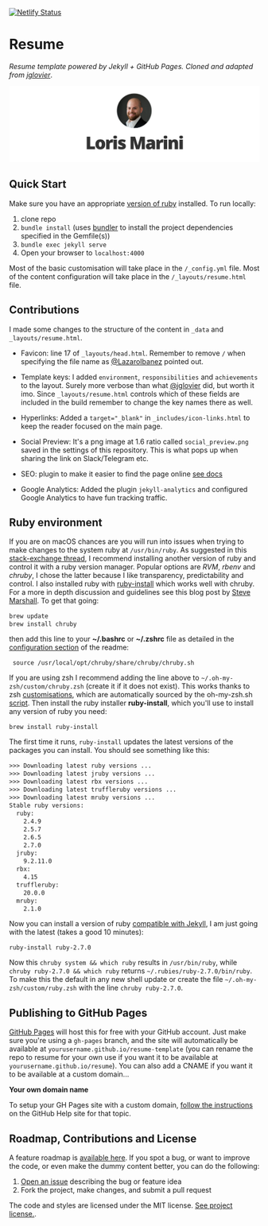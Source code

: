 [![Netlify Status](https://api.netlify.com/api/v1/badges/3ab73d4a-cf52-4fb2-bdc7-4e085a3f302a/deploy-status)](https://app.netlify.com/sites/stupefied-benz-ea94a9/deploys)

# Resume
*Resume template powered by Jekyll + GitHub Pages. Cloned and adapted from [jglovier](https://github.com/jglovier/resume-template)*.

![img](social_preview.png)

## Quick Start

Make sure you have an appropriate [version of ruby](#ruby-environment) installed. To run locally:

1. clone repo
1. `bundle install` (uses [bundler](https://bundler.io/) to install the project dependencies specified in the Gemfile(s))
2. `bundle exec jekyll serve`
3. Open your browser to `localhost:4000`

Most of the basic customisation will take place in the `/_config.yml` file. Most of the content configuration will take place in the `/_layouts/resume.html` file.

## Contributions

I made some changes to the structure of the content in `_data` and `_layouts/resume.html`.

- Favicon: line 17 of `_layouts/head.html`. Remember to remove `/` when specifying the file name as [@LazaroIbanez](https://medium.com/@LazaroIbanez/how-to-add-a-favicon-to-github-pages-403935604460) pointed out.

- Template keys: I added `environment`, `responsibilities` and `achievements` to the layout. Surely more verbose than what [@jglovier](https://github.com/jglovier/resume-template) did, but worth it imo. Since `_layouts/resume.html` controls which of these fields are included in the build remember to change the key names there as well.

- Hyperlinks: Added a `target="_blank"` in `_includes/icon-links.html` to keep the reader focused on the main page.

- Social Preview: It's a png image at 1.6 ratio called `social_preview.png` saved in the settings of this repository. This is what pops up when sharing the link on Slack/Telegram etc.

- SEO: plugin to make it easier to find the page online [see docs](https://help.github.com/en/articles/search-engine-optimization-for-github-pages)

- Google Analytics: Added the plugin `jekyll-analytics` and configured Google Analytics to have fun tracking traffic.

## Ruby environment

If you are on macOS chances are you will run into issues when trying to make changes to the system ruby at `/usr/bin/ruby`. As suggested in this [stack-exchange thread](https://stackoverflow.com/questions/51126403/you-dont-have-write-permissions-for-the-library-ruby-gems-2-3-0-directory-ma), I recommend installing another version of ruby and control it with a ruby version manager.
Popular options are *RVM*, *rbenv* and *chruby*, I chose the latter because I like transparency, predictability and control. I also installed ruby with [ruby-install](https://www.ruby-lang.org/en/documentation/installation/#ruby-install) which works well with chruby. For a more in depth discussion and guidelines see this blog post by [Steve Marshall](https://stevemarshall.com/journal/why-i-use-chruby/). To get that going:

```
brew update
brew install chruby
```

then add this line to your **~/.bashrc** or **~/.zshrc** file as detailed in the [configuration section](https://github.com/postmodern/chruby#configuration) of the readme:

```
 source /usr/local/opt/chruby/share/chruby/chruby.sh
```

If you are using zsh I recommend adding the line above to `~/.oh-my-zsh/custom/chruby.zsh` (create it if it does not exist). This works thanks to zsh [customisations](https://github.com/ohmyzsh/ohmyzsh/wiki/Customization), which are automatically sourced by the oh-my-zsh.sh [script](https://github.com/ohmyzsh/ohmyzsh/blob/master/oh-my-zsh.sh#L95). Then install the ruby installer **ruby-install**, which you'll use to install any version of ruby you need:

```
brew install ruby-install
```
The first time it runs, `ruby-install` updates the latest versions of the packages you can install. You should see something like this:

```
>>> Downloading latest ruby versions ...
>>> Downloading latest jruby versions ...
>>> Downloading latest rbx versions ...
>>> Downloading latest truffleruby versions ...
>>> Downloading latest mruby versions ...
Stable ruby versions:
  ruby:
    2.4.9
    2.5.7
    2.6.5
    2.7.0
  jruby:
    9.2.11.0
  rbx:
    4.15
  truffleruby:
    20.0.0
  mruby:
    2.1.0
```

Now you can install a version of ruby [compatible with Jekyll](https://jekyllrb.com/docs/installation/), I am just going with the latest (takes a good 10 minutes):

```
ruby-install ruby-2.7.0
```

Now this `chruby system && which ruby` results in `/usr/bin/ruby`, while `chruby ruby-2.7.0 && which ruby` returns `~/.rubies/ruby-2.7.0/bin/ruby`. To make this the default in any new shell update or create the file `~/.oh-my-zsh/custom/ruby.zsh` with the line `chruby ruby-2.7.0`.

## Publishing to GitHub Pages

[GitHub Pages](https://pages.github.com/) will host this for free with your GitHub account. Just make sure you're using a `gh-pages` branch, and the site will automatically be available at `yourusername.github.io/resume-template` (you can rename the repo to resume for your own use if you want it to be available at `yourusername.github.io/resume`). You can also add a CNAME if you want it to be available at a custom domain...

**Your own domain name**

To setup your GH Pages site with a custom domain, [follow the instructions](https://help.github.com/articles/setting-up-a-custom-domain-with-github-pages/) on the GitHub Help site for that topic.

## Roadmap, Contributions and License

A feature roadmap is [available here](https://github.com/jglovier/resume-template/projects/1). If you spot a bug, or want to improve the code, or even make the dummy content better, you can do the following:

1. [Open an issue](https://github.com/jglovier/resume-template/issues/new) describing the bug or feature idea
2. Fork the project, make changes, and submit a pull request

The code and styles are licensed under the MIT license. [See project license.](LICENSE).
